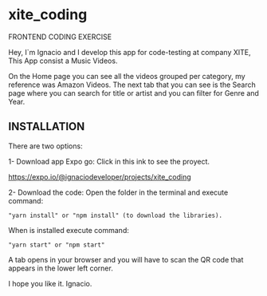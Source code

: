 # xite_coding
FRONTEND CODING EXERCISE

Hey, I`m Ignacio and I develop this app for code-testing at company XITE, 
This App consist a Music Videos.

On the Home page you can see all the videos grouped per category, my reference was Amazon Videos.
The next tab that you can see is the Search page where you can search for title or artist and you can filter for 
Genre and Year.

INSTALLATION
------------

There are two options:

1- Download app Expo go:
  Click in this ink to see the proyect.
  
  https://expo.io/@ignaciodeveloper/projects/xite_coding
  
  
2- Download the code:
  Open the folder in the terminal and execute command:
  
    "yarn install" or "npm install" (to download the libraries).
    
  When is installed execute command:
    
    "yarn start" or "npm start"
    
  A tab opens in your browser and you will have to scan the QR code that appears in the lower left corner.
  
I hope you like it.
Ignacio.

